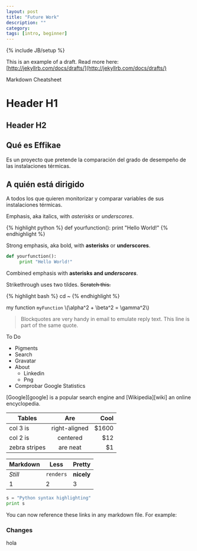 ```yaml
---
layout: post
title: "Future Work"
description: ""
category: 
tags: [intro, beginner]
---
```

{% include JB/setup %}

This is an example of a draft. Read more here: [http://jekyllrb.com/docs/drafts/](http://jekyllrb.com/docs/drafts/)

Markdown Cheatsheet

# Header H1

## Header H2

## Qué es Effikae

Es un proyecto que pretende la comparación del grado de desempeño de las instalaciones térmicas.

## A quién está dirigido

A todos los que quieren monitorizar y comparar variables de sus instalaciones térmicas.

Emphasis, aka italics, with *asterisks* or _underscores_.

{% highlight python %}
def yourfunction():
     print "Hello World!"
{% endhighlight %}

Strong emphasis, aka bold, with **asterisks** or __underscores__.

```python
def yourfunction():
     print "Hello World!"
```

Combined emphasis with **asterisks and _underscores_**.

Strikethrough uses two tildes. ~~Scratch this.~~

{% highlight bash %}
cd ~
{% endhighlight %}

my function `myFunction`
\\(\alpha^2 + \beta^2 = \gamma^2\\) 


> Blockquotes are very handy in email to emulate reply text.
> This line is part of the same quote.

To Do 

* Pigments 
* Search
* Gravatar
* About
	* Linkedin
	* Png
* Comprobar Google Statistics


[Google][google] is a popular search engine and [Wikipedia][wiki] an online encyclopedia. 


| Tables        | Are           | Cool  |
| ------------- |:-------------:| -----:|
| col 3 is      | right-aligned | $1600 |
| col 2 is      | centered      |   $12 |
| zebra stripes | are neat      |    $1 |


Markdown | Less | Pretty
--- | --- | ---
*Still* | `renders` | **nicely**
1 | 2 | 3



```python
s = "Python syntax highlighting"
print s
```

You can now reference these links in any markdown file.
For example:



### Changes

hola